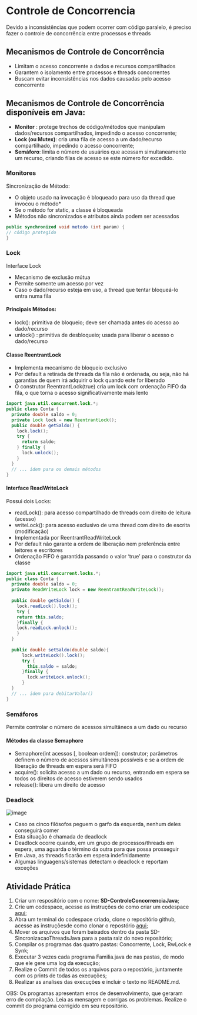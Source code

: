 # Controle de Concorrencia
Devido a inconsistências que podem ocorrer com código paralelo, é preciso fazer o controle de concorrência entre processos e threads

## Mecanismos de Controle de Concorrência 
* Limitam o acesso concorrente a dados e recursos compartilhados
* Garantem o isolamento entre processos e threads concorrentes
* Buscam evitar inconsistências nos dados causadas pelo acesso concorrente

## Mecanismos de Controle de Concorrência disponíveis em Java:
* **Monitor** : protege trechos de código/métodos que manipulam dados/recursos compartilhados, impedindo o acesso concorrente;
* **Lock (ou Mutex)**: cria uma fila de acesso a um dado/recurso compartilhado, impedindo o acesso concorrente;
* **Semáforo**: limita o número de usuários que acessam simultaneamente um recurso, criando filas de acesso se este número for excedido.

### Monitores
Sincronização de Método:
* O objeto usado na invocação é bloqueado para uso da thread que invocou o método*
* Se o método for static, a classe é bloqueada
* Métodos não sincronizados e atributos ainda podem ser acessados
  
```java
public synchronized void metodo (int param) {
// código protegido
}
```

### Lock
Interface Lock
* Mecanismo de exclusão mútua 
* Permite somente um acesso por vez
* Caso o dado/recurso esteja em uso, a thread que tentar bloqueá-lo entra numa fila

#### Principais Métodos:
* lock(): primitiva de bloqueio; deve ser chamada antes do acesso ao dado/recurso
* unlock() : primitiva de desbloqueio; usada para liberar o acesso o dado/recurso

#### Classe ReentrantLock
* Implementa mecanismo de bloqueio exclusivo
* Por default a retirada de threads da fila não é ordenada, ou seja, não há garantias de quem irá adquirir o lock quando este for liberado
* O construtor ReentrantLock(true) cria um lock com ordenação FIFO da fila, o que torna o acesso significativamente mais lento

```java
import java.util.concurrent.lock.*;
public class Conta {
  private double saldo = 0;
  private Lock lock = new ReentrantLock();
  public double getSaldo() {
    lock.lock();
    try {
      return saldo;
    } finally {
      lock.unlock();
    }
  }
  // ... idem para os demais métodos
}
```

#### Interface ReadWriteLock
Possui dois Locks:
* readLock(): para acesso compartilhado de threads com direito de leitura (acesso)
* writeLock(): para acesso exclusivo de uma thread com direito de escrita (modificação)
* Implementada por ReentrantReadWriteLock 
* Por default não garante a ordem de liberação nem preferência entre leitores e escritores
* Ordenação FIFO é garantida passando o valor ‘true’ para o construtor da classe

```java
import java.util.concurrent.locks.*;
public class Conta {
  private double saldo = 0;
  private ReadWriteLock lock = new ReentrantReadWriteLock();
  
  public double getSaldo() {
    lock.readLock().lock();
    try { 
    return this.saldo; 
    }finally { 
    lock.readLock.unlock(); 
    }
  }
  
  public double setSaldo(double saldo){
      lock.writeLock().lock();
      try { 
        this.saldo = saldo; 
      }finally { 
        lock.writeLock.unlock(); 
      }
  }
  // ... idem para debitarValor()
}
```

### Semáforos
Permite controlar o número de acessos simultâneos a um dado ou recurso

#### Métodos da classe Semaphore
* Semaphore(int acessos [, boolean ordem]): construtor; parâmetros definem o número de acessos simultâneos possíveis e se a ordem de
liberação de threads em espera será FIFO
* acquire(): solicita acesso a um dado ou recurso, entrando em espera se todos os direitos de acesso estiverem sendo usados
* release(): libera um direito de acesso

### Deadlock
![image](https://github.com/user-attachments/assets/cffa1e98-ae6e-419e-b5e4-fcf51e80f07d)

* Caso os cinco filósofos peguem o garfo da esquerda, nenhum deles conseguirá comer
* Esta situação é chamada de deadlock 
* Deadlock ocorre quando, em um grupo de processos/threads em espera, uma aguarda o término da outra para que possa prosseguir
* Em Java, as threads ficarão em espera indefinidamente
* Algumas linguagens/sistemas detectam o deadlock e reportam exceções

## Atividade Prática
1. Criar um respositório com o nome: **SD-ControleConcorrenciaJava**;
2. Crie um codespace, acesse as instruções de como criar um codespace [aqui](https://docs.github.com/pt/codespaces/developing-in-a-codespace/creating-a-codespace-for-a-repository);
3. Abra um terminal do codespace criado,  clone o repositório github, acesse as instruçõesde como clonar o repostório [aqui](https://docs.github.com/pt/repositories/creating-and-managing-repositories/cloning-a-repository);
4. Mover os arquivos que foram baixados dentro da pasta SD-SincronizacaoThreadsJava para a pasta raiz do novo repositório;
5. Compilar os programas das quatro pastas: Concorrente, Lock, RwLock e Synk;
6. Executar 3 vezes cada programa Familia.java de nas pastas, de modo que ele gere uma log da execução;
7. Realize o Commit de todos os arquivos para o repostório, juntamente com os prints de todas as execuções;
8. Realizar as analises das execuções e incluir o texto no README.md.

OBS: Os programas apresentam erros de desenvolvimento, que geraram erro de compilação. Leia as mensagem e corrigas os problemas. Realize o commit do programa corrigido em seu repositório.
 
